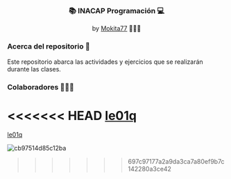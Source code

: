 <div align="center">
  <h3> 📚 INACAP Programación 💻 </h3>
  by <a href="https://github.com/Mokita77">Mokita77</a> 👩🏻‍💻
</div>

### Acerca del repositorio 👀
Este repositorio abarca las actividades y ejercicios que se realizarán durante las clases.

### Colaboradores 👨🏻‍💻
<<<<<<< HEAD
[le01q](https://github.com/le01q)
=======
[le01q](https://github.com/le01q) 

![cb97514d85c12ba](https://user-images.githubusercontent.com/89460645/170884328-31b79faa-f3c5-4cc8-928e-a62758b58056.gif)

>>>>>>> 697c97177a2a9da3ca7a80ef9b7c142280a3ce42
